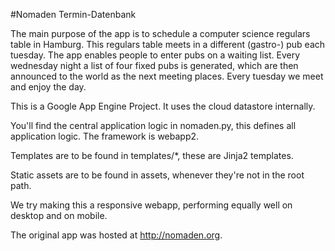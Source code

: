 #Nomaden Termin-Datenbank

The main purpose of the app is to schedule a computer science regulars
table in Hamburg. This regulars table meets in a different (gastro-)
pub each tuesday. The app enables people to enter pubs on a waiting
list. Every wednesday night a list of four fixed pubs is generated,
which are then announced to the world as the next meeting
places. Every tuesday we meet and enjoy the day.

This is a Google App Engine Project. It uses the cloud datastore internally.

You'll find the central application logic in nomaden.py, this defines all application logic. The framework is webapp2.

Templates are to be found in templates/*, these are Jinja2 templates.

Static assets are to be found in assets, whenever they're not in the root path.

We try making this a responsive webapp, performing equally well on
desktop and on mobile.

The original app was hosted at http://nomaden.org.
